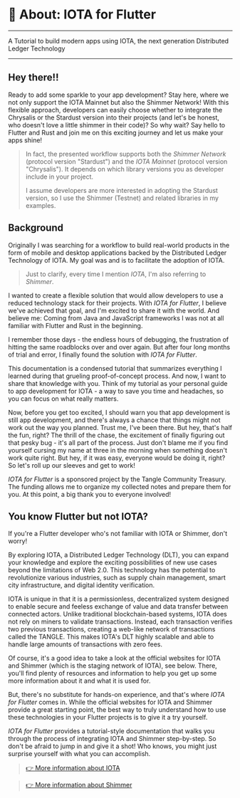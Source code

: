 # 👋 About: IOTA for Flutter

---

A Tutorial to build modern apps using IOTA, the next generation Distributed Ledger Technology

---

## Hey there!!

Ready to add some sparkle to your app development? Stay here, where we not only support the IOTA Mainnet but also the Shimmer Network! With this flexible approach, developers can easily choose whether to integrate the Chrysalis or the Stardust version into their projects (and let's be honest, who doesn't love a little shimmer in their code)? So why wait? Say hello to Flutter and Rust and join me on this exciting journey and let us make your apps shine!

> In fact, the presented workflow supports both the _Shimmer Network_ (protocol version "Stardust") and the _IOTA Mainnet_ (protocol version "Chrysalis"). It depends on which library versions you as developer include in your project.
>
> I assume developers are more interested in adopting the Stardust version, so I use the Shimmer (Testnet) and related libraries in my examples.&#x20;

## Background

Originally I was searching for a workflow to build real-world products in the form of mobile and desktop applications backed by the Distributed Ledger Technology of IOTA. My goal was and is to facilitate the adoption of IOTA.

> Just to clarify, every time I mention _IOTA_, I'm also referring to _Shimmer_.&#x20;

I wanted to create a flexible solution that would allow developers to use a reduced technology stack for their projects. With _IOTA for Flutter_, I believe we've achieved that goal, and I'm excited to share it with the world. And believe me: Coming from Java and JavaScript frameworks I was not at all familiar with Flutter and Rust in the beginning.

I remember those days - the endless hours of debugging, the frustration of hitting the same roadblocks over and over again. But after four long months of trial and error, I finally found the solution with _IOTA for Flutter_.&#x20;

This documentation is a condensed tutorial that summarizes everything I learned during that grueling proof-of-concept process. And now, I want to share that knowledge with you. Think of my tutorial as your personal guide to app development for IOTA - a way to save you time and headaches, so you can focus on what really matters.

Now, before you get too excited, I should warn you that app development is still app development, and there's always a chance that things might not work out the way you planned. Trust me, I've been there. But hey, that's half the fun, right? The thrill of the chase, the excitement of finally figuring out that pesky bug - it's all part of the process. Just don't blame me if you find yourself cursing my name at three in the morning when something doesn't work quite right. But hey, if it was easy, everyone would be doing it, right? So let's roll up our sleeves and get to work!

_IOTA for Flutter_ is a sponsored project by the Tangle Community Treasury. The funding allows me to organize my collected notes and prepare them for you. At this point, a big thank you to everyone involved!

## You know Flutter but not IOTA?

If you're a Flutter developer who's not familiar with IOTA or Shimmer, don't worry!

By exploring IOTA, a Distributed Ledger Technology (DLT), you can expand your knowledge and explore the exciting possibilities of new use cases beyond the limitations of Web 2.0. This technology has the potential to revolutionize various industries, such as supply chain management, smart city infrastructure, and digital identity verification.

IOTA is unique in that it is a permissionless, decentralized system designed to enable secure and feeless exchange of value and data transfer between connected actors. Unlike traditional blockchain-based systems, IOTA does not rely on miners to validate transactions. Instead, each transaction verifies two previous transactions, creating a web-like network of transactions called the TANGLE. This makes IOTA's DLT highly scalable and able to handle large amounts of transactions with zero fees.

Of course, it's a good idea to take a look at the official websites for IOTA and Shimmer (which is the staging network of IOTA), see below. There, you'll find plenty of resources and information to help you get up some more information about it and what it is used for.

But, there's no substitute for hands-on experience, and that's where _IOTA for Flutter_ comes in. While the official websites for IOTA and Shimmer provide a great starting point, the best way to truly understand how to use these technologies in your Flutter projects is to give it a try yourself.&#x20;

_IOTA for Flutter_ provides a tutorial-style documentation that walks you through the process of integrating IOTA and Shimmer step-by-step. So don't be afraid to jump in and give it a shot! Who knows, you might just surprise yourself with what you can accomplish.

> [👉 More information about IOTA](https://iota.org)

> [👉 More information about Shimmer](https://shimmer.network)
